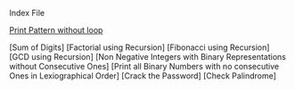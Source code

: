 Index File

[Print Pattern without loop](https://github.com/Akanksha-Singhal/ABC/tree/master/Recursion/Patterns/Print%20Pattern%20without%20loop)

[Sum of Digits]
[Factorial using Recursion]
[Fibonacci using Recursion]
[GCD using Recursion]
[Non Negative Integers with Binary Representations without Consecutive Ones]
[Print all Binary Numbers with no consecutive Ones in Lexiographical Order]
[Crack the Password]
[Check Palindrome]